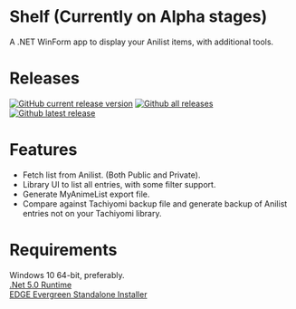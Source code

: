 # Shelf (Currently on Alpha stages)
A .NET WinForm app to display your Anilist items, with additional tools.

# Releases
[![GitHub current release version](https://img.shields.io/github/release/JerloPH/Shelf)](https://GitHub.com/JerloPH/Shelf/releases/)
[![Github all releases](https://img.shields.io/github/downloads/JerloPH/Shelf/total.svg)](https://GitHub.com/JerloPH/Shelf/releases/)
[![Github latest release](https://img.shields.io/github/downloads/JerloPH/Shelf/latest/total.svg)](https://GitHub.com/JerloPH/Shelf/releases/latest/)

# Features
+ Fetch list from Anilist. (Both Public and Private).
+ Library UI to list all entries, with some filter support.
+ Generate MyAnimeList export file.
+ Compare against Tachiyomi backup file and generate backup of Anilist entries not on your Tachiyomi library.

# Requirements
Windows 10 64-bit, preferably. <br>
[.Net 5.0 Runtime](https://dotnet.microsoft.com/download) <br>
[EDGE Evergreen Standalone Installer](https://developer.microsoft.com/en-us/microsoft-edge/webview2/) <br>